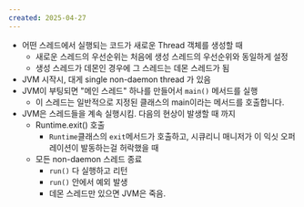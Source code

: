 ```yaml
---
created: 2025-04-27
---
```

- 어떤 스레드에서 실행되는 코드가 새로운 Thread 객체를 생성할 때
	- 새로운 스레드의 우선순위는 처음에 생성 스레드의 우선순위와 동일하게 설정
	- 생성 스레드가 데몬인 경우에 그 스레드는 데몬 스레드가 됨
- JVM 시작시, 대게 single non-daemon thread 가 있음
- JVM이 부팅되면 "메인 스레드" 하나를 만들어서 `main()` 메서드를 실행
	- 이 스레드는 일반적으로 지정된 클래스의 main이라는 메서드를 호출합니다.
- JVM은 스레드들을 계속 실행시킴. 다음의 현상이 발생할 때 까지
	- Runtime.exit() 호출
		- `Runtime`클래스의 `exit`메서드가 호출하고, 시큐리니 매니저가 이 익싯 오퍼레이션이 발동하는걸 허락했을 때
	- 모든 non-daemon 스레드 종료
		- `run()` 다 실행하고 리턴
		- `run()` 안에서 예외 발생
		- 데몬 스레드만 있으면 JVM은 죽음.
